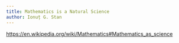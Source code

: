 ```yaml
---
title: Mathematics is a Natural Science
author: Ionuț G. Stan
---
```


https://en.wikipedia.org/wiki/Mathematics#Mathematics_as_science
